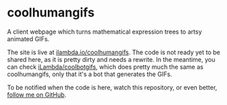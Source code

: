 # coolhumangifs
A client webpage which turns mathematical expression trees to artsy animated GIFs.

The site is live at [ilambda.io/coolhumangifs](ilambda.io/coolhumangifs). The code is not ready yet to be shared here, as it is pretty dirty and needs a rewrite.
In the meantime, you can check [iLambda/coolbotgifs](https://github.com/iLambda/coolgotgifs), which does pretty much the same as coolhumangifs, only that it's a bot that generates the GIFs.

To be notified when the code is here, watch this repository, or even better, [follow me on GitHub](https://github.com/iLambda).
